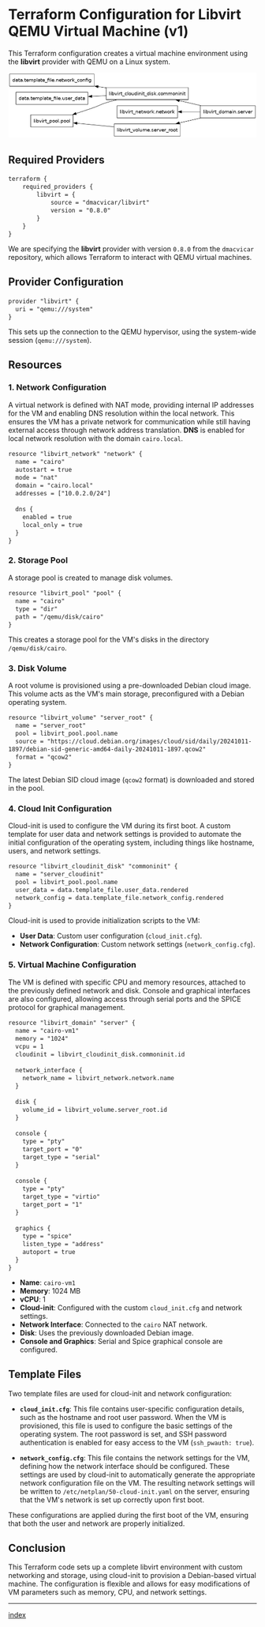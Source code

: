 # Terraform Configuration for Libvirt QEMU Virtual Machine (v1)

This Terraform configuration creates a virtual machine environment using the **libvirt** provider with QEMU on a Linux system.

![graph_v1.png](graph_v1.png)

## Required Providers

```hcl
terraform {
    required_providers {
        libvirt = {
            source = "dmacvicar/libvirt"
            version = "0.8.0"
        }
    }
}
```

We are specifying the **libvirt** provider with version `0.8.0` from the `dmacvicar` repository, which allows Terraform to interact with QEMU virtual machines.

## Provider Configuration

```hcl
provider "libvirt" {
  uri = "qemu:///system"
}
```

This sets up the connection to the QEMU hypervisor, using the system-wide session (`qemu:///system`).

## Resources

### 1. Network Configuration

A virtual network is defined with NAT mode, providing internal IP addresses for the VM and enabling DNS resolution within the local network. This ensures the VM has a private network for communication while still having external access through network address translation. **DNS** is enabled for local network resolution with the domain `cairo.local`.

```hcl
resource "libvirt_network" "network" {
  name = "cairo"
  autostart = true
  mode = "nat"
  domain = "cairo.local"
  addresses = ["10.0.2.0/24"]

  dns {
    enabled = true
    local_only = true
  }
}
```

### 2. Storage Pool

A storage pool is created to manage disk volumes.

```hcl
resource "libvirt_pool" "pool" {
  name = "cairo"
  type = "dir"
  path = "/qemu/disk/cairo"
}
```

This creates a storage pool for the VM's disks in the directory `/qemu/disk/cairo`.

### 3. Disk Volume

A root volume is provisioned using a pre-downloaded Debian cloud image. This volume acts as the VM's main storage, preconfigured with a Debian operating system.

```hcl
resource "libvirt_volume" "server_root" {
  name = "server_root"
  pool = libvirt_pool.pool.name
  source = "https://cloud.debian.org/images/cloud/sid/daily/20241011-1897/debian-sid-generic-amd64-daily-20241011-1897.qcow2"
  format = "qcow2"
}
```

The latest Debian SID cloud image (`qcow2` format) is downloaded and stored in the pool.

### 4. Cloud Init Configuration

Cloud-init is used to configure the VM during its first boot. A custom template for user data and network settings is provided to automate the initial configuration of the operating system, including things like hostname, users, and network settings.

```hcl
resource "libvirt_cloudinit_disk" "commoninit" {
  name = "server_cloudinit"
  pool = libvirt_pool.pool.name
  user_data = data.template_file.user_data.rendered
  network_config = data.template_file.network_config.rendered
}
```

Cloud-init is used to provide initialization scripts to the VM:
- **User Data**: Custom user configuration (`cloud_init.cfg`).
- **Network Configuration**: Custom network settings (`network_config.cfg`).

### 5. Virtual Machine Configuration

The VM is defined with specific CPU and memory resources, attached to the previously defined network and disk. Console and graphical interfaces are also configured, allowing access through serial ports and the SPICE protocol for graphical management.

```hcl
resource "libvirt_domain" "server" {
  name = "cairo-vm1"
  memory = "1024"
  vcpu = 1
  cloudinit = libvirt_cloudinit_disk.commoninit.id
  
  network_interface {
    network_name = libvirt_network.network.name
  }

  disk {
    volume_id = libvirt_volume.server_root.id
  }

  console {
    type = "pty"
    target_port = "0"
    target_type = "serial"
  }

  console {
    type = "pty"
    target_type = "virtio"
    target_port = "1"
  }

  graphics {
    type = "spice"
    listen_type = "address"
    autoport = true
  }
}
```

- **Name**: `cairo-vm1`
- **Memory**: 1024 MB
- **vCPU**: 1
- **Cloud-init**: Configured with the custom `cloud_init.cfg` and network settings.
- **Network Interface**: Connected to the `cairo` NAT network.
- **Disk**: Uses the previously downloaded Debian image.
- **Console and Graphics**: Serial and Spice graphical console are configured.

## Template Files

Two template files are used for cloud-init and network configuration:

- **`cloud_init.cfg`**: This file contains user-specific configuration details, such as the hostname and root user password. When the VM is provisioned, this file is used to configure the basic settings of the operating system. The root password is set, and SSH password authentication is enabled for easy access to the VM (`ssh_pwauth: true`).

- **`network_config.cfg`**: This file contains the network settings for the VM, defining how the network interface should be configured. These settings are used by cloud-init to automatically generate the appropriate network configuration file on the VM. The resulting network settings will be written to `/etc/netplan/50-cloud-init.yaml` on the server, ensuring that the VM's network is set up correctly upon first boot.

These configurations are applied during the first boot of the VM, ensuring that both the user and network are properly initialized.

## Conclusion

This Terraform code sets up a complete libvirt environment with custom networking and storage, using cloud-init to provision a Debian-based virtual machine. The configuration is flexible and allows for easy modifications of VM parameters such as memory, CPU, and network settings.

---

[index](../README.md)
